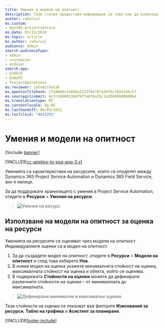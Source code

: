 ```yaml
---
title: Умения и модели на опитност
description: Тази статия предоставя информация за това как да използвате уменията и моделите на владеене.
author: ruhercul
ms.custom:
- dyn365-projectservice
ms.date: 03/13/2019
ms.topic: article
ms.author: ruhercul
audience: Admin
search.audienceType:
- admin
- customizer
- enduser
search.app:
- D365CE
- D365PS
- ProjectOperations
ms.reviewer: johnmichalak
ms.openlocfilehash: 27a9668c3a0d6a2323fb4797a29f6c7d3d146c57
ms.sourcegitcommit: 6cfc50d89528df977a8f6a55c1ad39d99800d9b4
ms.translationtype: MT
ms.contentlocale: bg-BG
ms.lasthandoff: 06/03/2022
ms.locfileid: "8925291"
---
```

# <a name="skills-and-proficiency-models"></a>Умения и модели на опитност

[!include [banner](../includes/psa-now-project-operations.md)]

[!INCLUDE[cc-applies-to-psa-app-3.x](../includes/cc-applies-to-psa-app-3x.md)]

Уменията са характеристики на ресурсите, които се споделят между Dynamics 365 Project Service Automation и Dynamics 365 Field Service, ако е налице. 

За да поддържате хранилището с умения в Project Service Automation, отидете в **Ресурси** \> **Умения на ресурси**. 

> ![Умения на ресурс.](media/Resource-Management-image84.png)

## <a name="use-proficiency-models-to-rate-resources"></a>Използване на модели на опитност за оценка на ресурси

Уменията на ресурсите се оценяват чрез модели на опитност. Индивидуалните оценки са в модел на опитност. 

1. За да създадете модел на опитност, отидете в **Ресурси** \> **Модели на опитност** и след това изберете **Нов**.
2. В новия модел на оценка укажете минималната стойност на оценка, максималната стойност на оценка и обекта, който се оценява.
3. В подмрежата **Стойности на оценки** можете да дефинирате различните стойности на оценки – от минималната до максималната.

> ![Дефинирани минимални и максимални оценки.](media/Resource-Management-image85.png)

Тези стойности на оценки се показват във филтрите **Изисквания за ресурси**, **Табло на графика** и **Асистент за планиране**.


[!INCLUDE[footer-include](../includes/footer-banner.md)]

